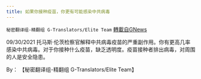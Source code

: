 ```yaml
---
title: 如果你接种疫苗，你更有可能感染中共病毒
---
```

`秘密翻译组-精翻组 G-Translators/Elite Team` [轉載自GNews](https://gnews.org/zh-hans/1576633/)

09/30/2021 托马斯·伦茨检察官解释中共病毒疫苗的严重副作用。你有更高几率感染中共病毒。对于你接种什么疫苗，缺乏透明度。疫苗接种者排出病毒，对周围的人是安全隐患。

By： 【秘密翻译组-精翻组 G-Translators/Elite Team】
